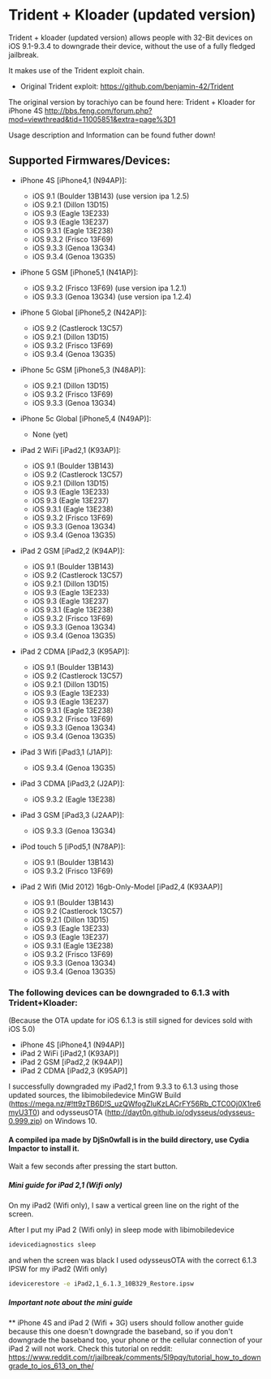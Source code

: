 # Trident + Kloader (updated version) 

Trident + kloader (updated version) allows people with 32-Bit devices on iOS 9.1-9.3.4 to downgrade their device, without the use of a fully fledged jailbreak.

It makes use of the Trident exploit chain.  
* Original Trident exploit: https://github.com/benjamin-42/Trident  

The original version by torachiyo can be found here: Trident + Kloader for iPhone 4S http://bbs.feng.com/forum.php?mod=viewthread&tid=11005851&extra=page%3D1  

Usage description and Information can be found futher down!  

## Supported Firmwares/Devices:

* iPhone 4S [iPhone4,1 (N94AP)]:
  * iOS 9.1 (Boulder 13B143) (use version ipa 1.2.5)
  * iOS 9.2.1 (Dillon 13D15)
  * iOS 9.3 (Eagle 13E233)
  * iOS 9.3 (Eagle 13E237)  
  * iOS 9.3.1 (Eagle 13E238)
  * iOS 9.3.2 (Frisco 13F69)
  * iOS 9.3.3 (Genoa 13G34)
  * iOS 9.3.4 (Genoa 13G35)

* iPhone 5 GSM [iPhone5,1 (N41AP)]:
  * iOS 9.3.2 (Frisco 13F69) (use version ipa 1.2.1)
  * iOS 9.3.3 (Genoa 13G34) (use version ipa 1.2.4)

* iPhone 5 Global [iPhone5,2 (N42AP)]:
  * iOS 9.2 (Castlerock 13C57)
  * iOS 9.2.1 (Dillon 13D15)
  * iOS 9.3.2 (Frisco 13F69)
  * iOS 9.3.4 (Genoa 13G35)

* iPhone 5c GSM [iPhone5,3 (N48AP)]:
  * iOS 9.2.1 (Dillon 13D15)
  * iOS 9.3.2 (Frisco 13F69)
  * iOS 9.3.3 (Genoa 13G34)

* iPhone 5c Global [iPhone5,4 (N49AP)]:
  * None (yet)

* iPad 2 WiFi [iPad2,1 (K93AP)]:
  * iOS 9.1 (Boulder 13B143)
  * iOS 9.2 (Castlerock 13C57)
  * iOS 9.2.1 (Dillon 13D15)
  * iOS 9.3 (Eagle 13E233)
  * iOS 9.3 (Eagle 13E237)
  * iOS 9.3.1 (Eagle 13E238)
  * iOS 9.3.2 (Frisco 13F69)
  * iOS 9.3.3 (Genoa 13G34)
  * iOS 9.3.4 (Genoa 13G35)

* iPad 2 GSM [iPad2,2 (K94AP)]:
  * iOS 9.1 (Boulder 13B143)
  * iOS 9.2 (Castlerock 13C57)
  * iOS 9.2.1 (Dillon 13D15)
  * iOS 9.3 (Eagle 13E233)
  * iOS 9.3 (Eagle 13E237)
  * iOS 9.3.1 (Eagle 13E238)
  * iOS 9.3.2 (Frisco 13F69)
  * iOS 9.3.3 (Genoa 13G34)
  * iOS 9.3.4 (Genoa 13G35)

* iPad 2 CDMA [iPad2,3 (K95AP)]:
  * iOS 9.1 (Boulder 13B143)
  * iOS 9.2 (Castlerock 13C57)
  * iOS 9.2.1 (Dillon 13D15)
  * iOS 9.3 (Eagle 13E233)
  * iOS 9.3 (Eagle 13E237)
  * iOS 9.3.1 (Eagle 13E238)
  * iOS 9.3.2 (Frisco 13F69)
  * iOS 9.3.3 (Genoa 13G34)
  * iOS 9.3.4 (Genoa 13G35)

* iPad 3 Wifi [iPad3,1 (J1AP)]:
  * iOS 9.3.4 (Genoa 13G35)

* iPad 3 CDMA [iPad3,2 (J2AP)]:
  * iOS 9.3.2 (Eagle 13E238)

* iPad 3 GSM [iPad3,3 (J2AAP)]:
  * iOS 9.3.3 (Genoa 13G34)

* iPod touch 5 [iPod5,1 (N78AP)]:
  * iOS 9.1 (Boulder 13B143)
  * iOS 9.3.2 (Frisco 13F69)

* iPad 2 Wifi (Mid 2012) 16gb-Only-Model [iPad2,4 (K93AAP)]  
  * iOS 9.1 (Boulder 13B143)
  * iOS 9.2 (Castlerock 13C57)
  * iOS 9.2.1 (Dillon 13D15)
  * iOS 9.3 (Eagle 13E233)
  * iOS 9.3 (Eagle 13E237)
  * iOS 9.3.1 (Eagle 13E238)
  * iOS 9.3.2 (Frisco 13F69)
  * iOS 9.3.3 (Genoa 13G34)
  * iOS 9.3.4 (Genoa 13G35)
 
 
### The following devices can be downgraded to 6.1.3 with Trident+Kloader:
(Because the OTA update for iOS 6.1.3 is still signed for devices sold with iOS 5.0)

* iPhone 4S [iPhone4,1 (N94AP)]
* iPad 2 WiFi [iPad2,1 (K93AP)]
* iPad 2 GSM [iPad2,2 (K94AP)]
* iPad 2 CDMA [iPad2,3 (K95AP)]

I successfully downgraded my iPad2,1 from 9.3.3 to 6.1.3 using those updated sources, the libimobiledevice MinGW Build (https://mega.nz/#!tt9zTB6D!S_uzQWfogZIuKzLACrFY56Rb_CTC0Oj0X1re6myU3T0) and odysseusOTA (http://dayt0n.github.io/odysseus/odysseus-0.999.zip) on Windows 10.


#### A compiled ipa made by DjSn0wfall is in the build directory, use Cydia Impactor to install it. 

Wait a few seconds after pressing the start button.

##### Mini guide for iPad 2,1 (Wifi only)

On my iPad2 (Wifi only), I saw a vertical green line on the right of the screen.

After I put my iPad 2 (Wifi only) in sleep mode with libimobiledevice
```Bash
idevicediagnostics sleep
```

and when the screen was black I used odysseusOTA with the correct 6.1.3 IPSW for my iPad2 (Wifi only)

```Bash
idevicerestore -e iPad2,1_6.1.3_10B329_Restore.ipsw
```
##### Important note about the mini guide

** iPhone 4S and iPad 2 (Wifi + 3G) users should follow another guide because this one doesn't downgrade the baseband, so if you don't downgrade the baseband too, your phone or the cellular connection of your iPad 2 will not work. Check this tutorial on reddit: https://www.reddit.com/r/jailbreak/comments/5l9pqy/tutorial_how_to_downgrade_to_ios_613_on_the/
